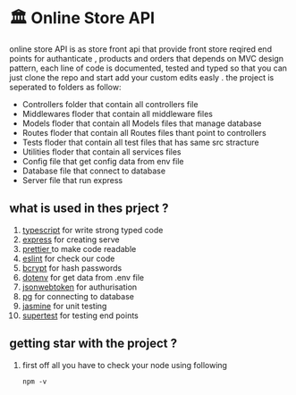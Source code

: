 <h1>🏛️ Online Store API</h1>
<p>
 online store API is as store front api that provide front store reqired end points for authanticate , products and orders that depends on MVC design pattern, each line of code is documented, tested and typed so that you can just clone the repo and start add your custom edits easly .
 the project is seperated to folders as follow:
 <ul>
  <li>Controllers folder that contain all controllers file</li>
  <li>Middlewares floder that contain all middleware files</li>
  <li>Models floder that contain all Models files that manage database</li>
  <li>Routes floder that contain all Routes files thant point to controllers</li>
  <li>Tests floder that contain all test files that has same src stracture</li>
  <li>Utilities floder that contain all services files</li>
  <li>Config file that get config data from env file</li>
  <li>Database file that connect to database</li>
  <li>Server file that run express</li>
 </ul>
</p>

<h2>what is used in thes prject ? </h2>
<ol>
 <li><a href="typescriptlang.org"> typescript</a> for write strong typed code </li>
 <li><a href="https://expressjs.com/">express</a> for creating serve</li>
 <li><a href="https://prettier.io/">prettier </a> to make code readable</li>
 <li><a href="https://eslint.org/">eslint</a> for check our code</li>
 <li><a href="https://www.npmjs.com/package/bcrypt">bcrypt</a> for hash passwords</li>
 <li><a href="https://www.npmjs.com/package/dotenv">dotenv</a> for get data from .env file</li>
 <li><a href="https://www.npmjs.com/package/jsonwebtoken">jsonwebtoken</a> for authurisation</li>
 <li><a href="https://www.npmjs.com/package/pg">pg</a> for connecting to database</li>
 <li><a href="https://jasmine.github.io/">jasmine</a> for unit testing</li>
 <li><a href="https://www.npmjs.com/package/supertest">supertest</a> for testing end points</li>
</ol>

<h2>getting star with the project ?</h2>
<ol>
 <li>
first off all you have to check your node using following

```
npm -v
```
 </li>
 
 
 </ol>
